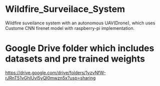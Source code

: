# Wildfire_Surveilace_System
Wildfire suveilance system with an autonomous UAV(Drone), which uses Custome CNN firenet model with raspberry-pi implementation.


# Google Drive folder which includes datasets and pre trained weights
https://drive.google.com/drive/folders/1yzvNfW-rJRnT51vGhIUvl5yQI0mwzn5x?usp=sharing


